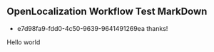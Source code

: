 ## OpenLocalization Workflow Test MarkDown
* e7d98fa9-fdd0-4c50-9639-9641491269ea 
thanks!

Hello world